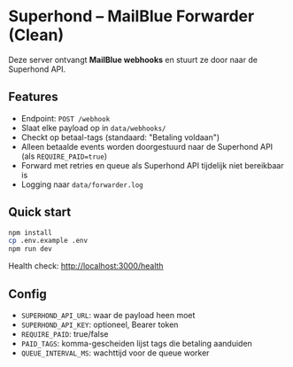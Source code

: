 # Superhond – MailBlue Forwarder (Clean)

Deze server ontvangt **MailBlue webhooks** en stuurt ze door naar de Superhond API.

## Features
- Endpoint: `POST /webhook`
- Slaat elke payload op in `data/webhooks/`
- Checkt op betaal-tags (standaard: "Betaling voldaan")
- Alleen betaalde events worden doorgestuurd naar de Superhond API (als `REQUIRE_PAID=true`)
- Forward met retries en queue als Superhond API tijdelijk niet bereikbaar is
- Logging naar `data/forwarder.log`

## Quick start
```bash
npm install
cp .env.example .env
npm run dev
```

Health check: [http://localhost:3000/health](http://localhost:3000/health)

## Config
- `SUPERHOND_API_URL`: waar de payload heen moet
- `SUPERHOND_API_KEY`: optioneel, Bearer token
- `REQUIRE_PAID`: true/false
- `PAID_TAGS`: komma-gescheiden lijst tags die betaling aanduiden
- `QUEUE_INTERVAL_MS`: wachttijd voor de queue worker
